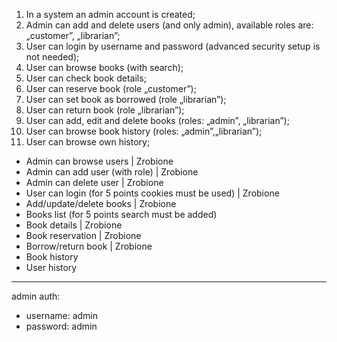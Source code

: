1. In a system an admin account is created;
2. Admin can add and delete users (and only admin), available roles are: „customer”, „librarian”;
3. User can login by username and password (advanced security setup is not needed);
4. User can browse books (with search);
5. User can check book details;
6. User can reserve book (role „customer”);
7. User can set book as borrowed (role „librarian”);
8. User can return book (role „librarian”);
9. User can add, edit and delete books (roles: „admin”, „librarian”);
10. User can browse book history (roles: „admin”,„librarian”);
11. User can browse own history;

- Admin can browse users | Zrobione
- Admin can add user (with role) | Zrobione
- Admin can delete user | Zrobione
- User can login (for 5 points cookies must be used) | Zrobione
- Add/update/delete books | Zrobione
- Books list (for 5 points search must be added)
- Book details | Zrobione
- Book reservation | Zrobione
- Borrow/return book | Zrobione
- Book history
- User history

---

admin auth:

- username: admin
- password: admin
